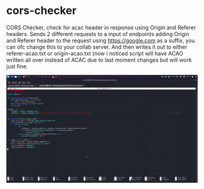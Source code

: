 # cors-checker
CORS Checker, check for acac header in response using Origin and Referer headers.
Sends 2 different requests to a input of endpoints adding Origin and Referer header to the request using https://google.com as a suffix, you can ofc change this to your collab server. 
And then writes it out to either referer-acao.txt or origin-acao.txt (now i noticed script will have ACAO written all over instead of ACAC due to last moment changes but will work just fine.

![Screenshot](https://github.com/a6thmfsin/cors-checker/blob/main/corscheck.png)
